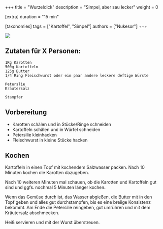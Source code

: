 +++
title = "Wurzeldick"
description = "Simpel, aber sau lecker"
weight = 0

[extra]
duration = "15 min"

[taxonomies]
tags = ["Kartoffel", "Simpel"]
authors = ["Nukesor"]
+++

<div class="image" alt="Wurzeldick">
    <img src="/kochen/Wurzeldick.jpg" style="width:auto;"></img>
</div>

## Zutaten für X Personen:

```
1Kg Karotten
500g Kartoffeln
125g Butter
1/4 Ring Fleischwurst oder ein paar andere leckere deftige Würste

Peterslie
Kräutersalz

Stampfer
```

## Vorbereitung

- Karotten schälen und in Stücke/Ringe schneiden
- Kartoffeln schälen und in Würfel schneiden
- Petersilie kleinhacken
- Fleischwurst in kleine Stücke hacken

## Kochen

Kartoffeln in einen Topf mit kochendem Salzwasser packen.
Nach 10 Minuten kochen die Karotten dazugeben.

Nach 10 weiteren Minuten mal schauen, ob die Karotten und Kartoffeln gut sind und ggfs. nochmal 5 Minuten länger kochen.

Wenn das Gemüse durch ist, das Wasser abgießen, die Butter mit in den Topf geben und alles gut durchstampfen, bis es eine breiige Konsistenz bekommt.
Am Ende die Petersilie reingeben, gut umrühren und mit dem Kräutersalz abschmecken.

Heiß servieren und mit der Wurst überstreuen.

